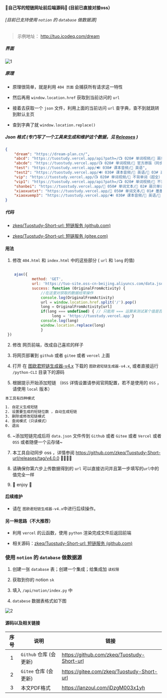#### 🚀自己写的短链网址前后端源码🚀 (目前已直接对接oss）

###### [目前已支持使用 `notion` 的 `database` 做数据源]

> 示例地址： http://tuo.icodeq.com/dream

##### 界面

![1](https://p18.qhimg.com/t01220de52b24dc1415.png)

##### 原理

- 原理很简单，就是利用 `404 页面` 会捕获所有请求这一特性

- 然后再用 `window.location.href` 获取到当前访问的 `url`

- 接着去获取一个 `json` 文件，利用上面的当前访问 `url` 查字典，查不到就跳转到默认主页

- 查到字典了就 `window.location.replace()`

##### Json 格式 (专门写了一个工具来生成和维护这个数据，见 [Releases](https://github.com/zkeq/Tuostudy-Short-url/releases) )

```JSON
{
	"dream": "https://dream-plan.cn/",
	"abcd": "https://tuostudy.vercel.app/api?path=/📺 020# 单词视频/📁 扇贝单词（新）/托福中级.mp4&raw=true",
	"abcde": "https://tuostudy.vercel.app/📺 020# 单词视频/📁 官方原版（同步）/📁 人教版高中英语单词必修1~选修11",
	"test": "https://tuostudy.vercel.app/🔊 030# 课本音频/📁 英语",
	"test2": "https://tuostudy.vercel.app/🔊 030# 课本音频/📁 英语/📁 03# 高考听力/2019年",
	"vip": "https://tuostudy.vercel.app/📺 020# 单词视频/📁 不背单词（超全）/📁 07# 固定搭配词组短语系列（付费）",
	"vip1": "https://tuostudy.vercel.app/api?path=/📺 020# 单词视频/📁 不背单词（超全）/📁 07# 固定搭配词组短语系列（付费）/中考词组.mp4&raw=true",
	"shanbei": "https://tuostudy.vercel.app/📜 050# 单词文本/📁 02# 扇贝单词（新）/",
	"xiaoxuetxt": "https://tuostudy.vercel.app/📜 050# 单词文本/📁 01# 墨墨单词（超全）/📁 03# 带中文释义版/1.全国各大教材版本中小学同步/人教版/",
	"xiaoxuemp3": "https://tuostudy.vercel.app/🔊 030# 课本音频/📁 英语/📁 01# 中小学同步单词课文录音/小学/人教版/"
}
```

##### 代码

- [zkeq/Tuostudy-Short-url: 短链服务 (github.com)](https://github.com/zkeq/Tuostudy-Short-url)

- [zkeq/Tuostudy-Short-url: 短链服务 (gitee.com)](https://gitee.com/zkeq/Tuostudy-Short-url)

#### 用法 

1. 修改 `404.html` 和 `index.html` 中的这些部分 ( `url` 和 `long` 的值)

```javascript
   
    ajax({
            method: 'GET',
            url: 'https://tuo-site.oss-cn-beijing.aliyuncs.com/data.json',
            success: function (OriginalFromActivity) {
                //在这里对获取的数据经常操作
                console.log(OriginalFromActivity)
                url = window.location.href.split('/').pop()
                long = OriginalFromActivity[url]
                if(long === undefined) { // 只能用 === 运算来测试某个值是否是未定义的
                     long = 'https://tuostudy.vercel.app'}
                console.log(long)
                window.location.replace(long)
                }
 })
```

2. 修改 网页前端，改成自己喜欢的样子

3. 将网页部署到 `github` 或者 `gitee` 或者 `vercel` 上面

4. 打开 在 [图欧君短链生成器-v4.x](https://github.com/zkeq/Tuostudy-Short-url/releases) 下载的 `图欧君短链生成器-v4.x`, 或者直接运行 `/python-CLI` 目录下的源码

5. 根据提示开始添加短链 （`OSS` 详情设置请参阅官网配置，若不是使用的 `OSS` ，请使用 `local` 版本）

```cmd
本工具有四种模式

1. 自定义生成短链
2. 设置要生成的短链位数 ，自动生成短链
3. 删除或修改短链模式
4. 查阅模式（只读模式）
0. 退出
```

6. ~添加短链完成后将 `data.json` 文件传到 `Github` 或者 `Gitee` 或者 `Vercel` 或者 `OSS` 或者随便一个云存储~

6. 本工具自动同步 oss ，详情参阅  https://github.com/zkeq/Tuostudy-Short-url/releases/tag/v4.0.0 🚀🚀🚀🚀

7. 请确保你第六步上传数据得到的 `url` 可以直接访问并且第一步填写的`url`中的值完全一样

8. 🚀 enjoy 🚀

#### 后续维护

- 请在 `图欧君短链生成器-v4.x`中进行后续操作。

#### 另一种思路（不大推荐）

- 利用 `vercel` 的云函数，使用 `python` 渲染完成文件后返回前端

- 相关源码：[zkeq/Tuostudy-Short-url: 短链服务 (github.com)](https://github.com/zkeq/Tuostudy-Short-url/tree/main/api)

### 使用 `notion` 的 `database` 做数据源

1. 创建一张 `database` 表；创建一个集成；给集成加 `读权限`

2. 获取到你的 notion `sk`

3. 填入 `/api/notion/index.py` 中

4. `databese` 数据表格式如下图

![2](https://p19.qhimg.com/t0151751b6a75ac7c22.png)

#### 源码以及相关链接

| 序号 | 说明                   | 链接                                       |
| :--: | ---------------------- | ------------------------------------------ |
|  1   | `Github` 仓库 (会更新) | https://github.com/zkeq/Tuostudy-Short-url |
|  2   | `Gitee` 仓库 (会更新)  | https://gitee.com/zkeq/Tuostudy-Short-url  |
|  3   | 本文PDF格式     | https://lanzoul.com/iDzgM003x1yh  |

